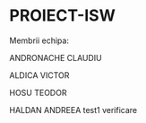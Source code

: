 # PROIECT-ISW

Membrii echipa:

ANDRONACHE CLAUDIU

ALDICA VICTOR

HOSU TEODOR

HALDAN ANDREEA
test1
verificare